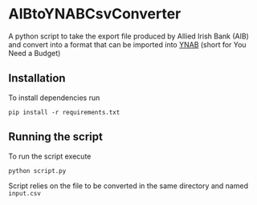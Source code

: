 # AIBtoYNABCsvConverter
A python script to take the export file produced by Allied Irish Bank (AIB) and convert into a format that can be imported into [YNAB](https://www.youneedabudget.com) (short for You Need a Budget)

## Installation

To install dependencies run
```
pip install -r requirements.txt
```

## Running the script

To run the script execute 
```
python script.py
```

Script relies on the file to be converted in the same directory and named `input.csv`